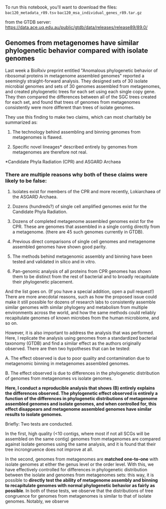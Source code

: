 To run this notebook, you'll want to download the files:
`bac120_metadata_r89.tsv`
`bac120_msa_individual_genes_r89.tar.gz`

from the GTDB server:
https://data.ace.uq.edu.au/public/gtdb/data/releases/release89/89.0/

## Genomes from metagenomes have similar phylogenetic behavior compared with isolate genomes

Last week a BioRxiv preprint entitled "Anomalous phylogenetic behavior of ribosomal proteins in metagenome assembled genomes" reported a seemingly straight-forward analysis. They designed sets of 30 isolate microbial genomes and sets of 30 genomes assembled from metagenomes, and created phylogenetic trees for each set using each single copy gene. They then compared the differences between all of the SGC trees created for each set, and found that trees of genomes from metagenomes consistently were more different than trees of isolate genomes. 

They use this finding to make two claims, which can most charitably be summarized as:

1. The technology behind assembling and binning genomes from metagenomes is flawed.

2. Specific novel lineages* described entirely by genomes from metagenomes are therefore not real.

*Candidate Phyla Radiation (CPR) and ASGARD Archaea

### **There are multiple reasons why both of these claims were likely to be false:**

1. Isolates exist for members of the CPR and more recently, Lokiarchaea of the ASGARD Archaea.

2. Dozens (hundreds?) of single cell amplified genomes exist for the Candidate Phyla Radiation. 

3. Dozens of completed metagenome assembled genomes exist for the CPR. These are genomes that assembled in a single contig directly from a metagenome. (there are 45 such genomes currently in GTDB).

4. Previous direct comparisons of single cell genomes and metagenome assembled genomes have shown good parity. 

5. The methods behind metagenomic assembly and binning have been tested and validated in silico and in vitro.

6. Pan-genomic analysis of all proteins from CPR genomes has shown them to be distinct from the rest of bacterial and to broadly recapitulate their phylogenetic placement.

And the list goes on. (If you have a special addition, open a pull request!) There are more anecdotal reasons, such as how the proposed issue could make it still possible for dozens of research labs to consistently assemble similar genomes with similar phylogeny and metabolism from multiple environments across the world, and how the same methods could reliably recapitulate genomes of known microbes from the human microbiome, and so on.

However, it is also important to address the analysis that was performed. Here, I replicate the analysis using genomes from a standardized bacterial taxonomy (GTDB) and find a similar effect as the authors originally observed. There are then two hypotheses that can be tested:

A. The effect observed is due to poor quality and contamination due to metagenomic binning in metagenomes assembled genomes.

B. The effect observed is due to differences in the phylogenetic distribution of genomes from metagenomes vs isolate genomes. 

**Here, I conduct a reproducible analysis that shows (B) entirely explains the differences observed. The phylogenetic effect observed is entirely a function of the differences in phylogenetic distributions of metagenome assembled genomes and isolate genomes, and when controlled for, this effect disappears and metagenome assembled genomes have similar results to isolate genomes.**

Briefly: Two tests are conducted. 

In the first, high quality (<10 contigs, where most if not all SCGs will be assembled on the same contig) genomes from metagenomes are compared against isolate genomes using the same analysis, and it is found that their tree incrongruence does not improve at all. 

In the second, genomes from metagenomes are **matched one-to-one** with isolate genomes at either the genus level or the order level. With this, we have effectively controlled for differences in phylogenetic distribution between the isolate and genomes from metagenomes sets: this way, it is possible to **directly test the ability of metagenome assembly and binning to recapitulate genomes with normal phylogenetic behavior as fairly as possible**. In both of these tests, we observe that the distributions of tree congruence for genomes from metagenomes is similar to that of isolate genomes. Notably, we observe 
